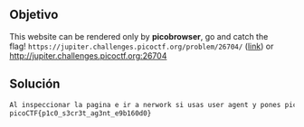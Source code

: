 ## Objetivo
This website can be rendered only by **picobrowser**, go and catch the flag! `https://jupiter.challenges.picoctf.org/problem/26704/` ([link](https://jupiter.challenges.picoctf.org/problem/26704/)) or http://jupiter.challenges.picoctf.org:26704
## Solución
```bash
Al inspeccionar la pagina e ir a nerwork si usas user agent y pones picobrowser te da la flag
picoCTF{p1c0_s3cr3t_ag3nt_e9b160d0}
```
